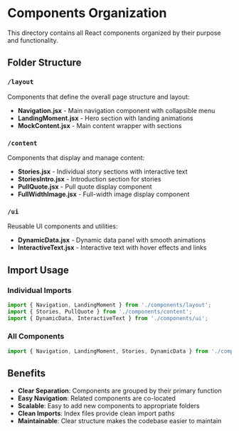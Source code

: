 # Components Organization

This directory contains all React components organized by their purpose and functionality.

## Folder Structure

### `/layout`
Components that define the overall page structure and layout:
- **Navigation.jsx** - Main navigation component with collapsible menu
- **LandingMoment.jsx** - Hero section with landing animations
- **MockContent.jsx** - Main content wrapper with sections

### `/content`
Components that display and manage content:
- **Stories.jsx** - Individual story sections with interactive text
- **StoriesIntro.jsx** - Introduction section for stories
- **PullQuote.jsx** - Pull quote display component
- **FullWidthImage.jsx** - Full-width image display component

### `/ui`
Reusable UI components and utilities:
- **DynamicData.jsx** - Dynamic data panel with smooth animations
- **InteractiveText.jsx** - Interactive text with hover effects and links

## Import Usage

### Individual Imports
```javascript
import { Navigation, LandingMoment } from './components/layout';
import { Stories, PullQuote } from './components/content';
import { DynamicData, InteractiveText } from './components/ui';
```

### All Components
```javascript
import { Navigation, LandingMoment, Stories, DynamicData } from './components';
```

## Benefits

- **Clear Separation**: Components are grouped by their primary function
- **Easy Navigation**: Related components are co-located
- **Scalable**: Easy to add new components to appropriate folders
- **Clean Imports**: Index files provide clean import paths
- **Maintainable**: Clear structure makes the codebase easier to maintain
